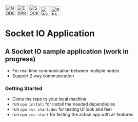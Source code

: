 <img src="https://raw.githubusercontent.com/wiki/pulkitcs/web-development/icons/node.png" height="35" title="NODE.JS">&nbsp;<img src="https://raw.githubusercontent.com/wiki/pulkitcs/web-development/icons/express.png" height="35" title="EXPRESS.JS">&nbsp;<img src="https://raw.githubusercontent.com/wiki/pulkitcs/web-development/icons/socketio.png" height="35" title="SOCKET.IO">&nbsp;<img src="https://raw.githubusercontent.com/wiki/pulkitcs/web-development/icons/webpack.png" height="30" title="WEBPACK.JS">&nbsp;<img src="https://raw.githubusercontent.com/wiki/pulkitcs/web-development/icons/react.png" height="30" title="REACT.JS">

# Socket IO Application 

## A Socket IO sample application (work in progress)

 - For real time communication between multiple nodes
 - Support 2 way communication

 ### Getting Started

 - Clone the repo to your local machine
 - run `npm install` for install the needed dependecies
 - run `npm run start:dev` for testing UI look and feel
 - run `npm run start` for testing the actual app with all features
